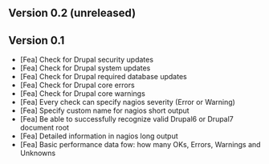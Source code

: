 Version 0.2 (unreleased)
-----------

Version 0.1
-----------

- [Fea]		Check for Drupal security updates
- [Fea]		Check for Drupal system updates
- [Fea]		Check for Drupal required database updates
- [Fea]		Check for Drupal core errors
- [Fea]		Check for Drupal core warnings
- [Fea]		Every check can specify nagios severity (Error or Warning)
- [Fea]		Specify custom name for nagios short output
- [Fea]		Be able to successfully recognize valid Drupal6 or Drupal7 document root
- [Fea]		Detailed information in nagios long output
- [Fea]		Basic performance data fow: how many OKs, Errors, Warnings and Unknowns


